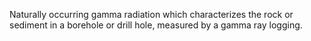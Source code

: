 Naturally occurring gamma radiation which characterizes the rock or sediment in a borehole or drill hole, measured by a gamma ray logging.
